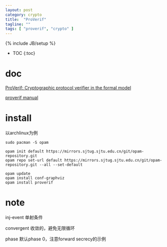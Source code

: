 ```yaml
---
layout: post
category: crypto
title:  "ProVerif"
tagline: ""
tags: [ "proverif", "crypto" ] 
---
```

{% include JB/setup %}

* TOC
{:toc}

# doc

[ProVerif: Cryptographic protocol verifier in the formal model](https://bblanche.gitlabpages.inria.fr/proverif/)

[proverif manual](https://bblanche.gitlabpages.inria.fr/proverif/manual.pdf)

# install

以archlinux为例
    
    sudo pacman -S opam

    opam init default https://mirrors.sjtug.sjtu.edu.cn/git/opam-repository.git
    opam repo set-url default https://mirrors.sjtug.sjtu.edu.cn/git/opam-repository.git --all --set-default

    opam update
    opam install conf-graphviz
    opam install proverif

# note

inj-event 单射条件

convergent 收敛的，避免无限循环

phase 默认phase 0，注意forward secrecy的示例

